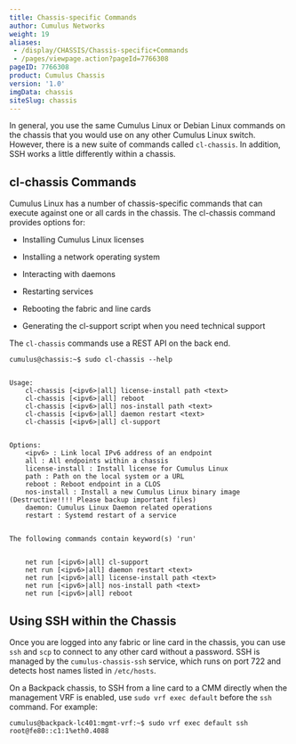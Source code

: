```yaml
---
title: Chassis-specific Commands
author: Cumulus Networks
weight: 19
aliases:
 - /display/CHASSIS/Chassis-specific+Commands
 - /pages/viewpage.action?pageId=7766308
pageID: 7766308
product: Cumulus Chassis
version: '1.0'
imgData: chassis
siteSlug: chassis
---
```

In general, you use the same Cumulus Linux or Debian Linux commands on
the chassis that you would use on any other Cumulus Linux switch.
However, there is a new suite of commands called `cl-chassis`. In
addition, SSH works a little differently within a chassis.

## <span>cl-chassis Commands</span>

Cumulus Linux has a number of chassis-specific commands that can execute
against one or all cards in the chassis. The cl-chassis command provides
options for:

  - Installing Cumulus Linux licenses

  - Installing a network operating system

  - Interacting with daemons

  - Restarting services

  - Rebooting the fabric and line cards

  - Generating the cl-support script when you need technical support

The `cl-chassis` commands use a REST API on the back end.

    cumulus@chassis:~$ sudo cl-chassis --help
     
     
    Usage:
        cl-chassis [<ipv6>|all] license-install path <text>
        cl-chassis [<ipv6>|all] reboot
        cl-chassis [<ipv6>|all] nos-install path <text>
        cl-chassis [<ipv6>|all] daemon restart <text>
        cl-chassis [<ipv6>|all] cl-support
     
     
    Options:
        <ipv6> : Link local IPv6 address of an endpoint
        all : All endpoints within a chassis
        license-install : Install license for Cumulus Linux
        path : Path on the local system or a URL
        reboot : Reboot endpoint in a CLOS
        nos-install : Install a new Cumulus Linux binary image (Destructive!!!! Please backup important files)
        daemon: Cumulus Linux Daemon related operations
        restart : Systemd restart of a service
     
     
    The following commands contain keyword(s) 'run'
     
     
        net run [<ipv6>|all] cl-support
        net run [<ipv6>|all] daemon restart <text>
        net run [<ipv6>|all] license-install path <text>
        net run [<ipv6>|all] nos-install path <text>
        net run [<ipv6>|all] reboot

## <span>Using SSH within the Chassis</span>

Once you are logged into any fabric or line card in the chassis, you can
use `ssh` and `scp` to connect to any other card without a password. SSH
is managed by the `cumulus-chassis-ssh` service, which runs on port 722
and detects host names listed in `/etc/hosts`.

On a Backpack chassis, to SSH from a line card to a CMM directly when
the management VRF is enabled, use `sudo vrf exec default` before the
`ssh` command. For example:

    cumulus@backpack-lc401:mgmt-vrf:~$ sudo vrf exec default ssh root@fe80::c1:1%eth0.4088
